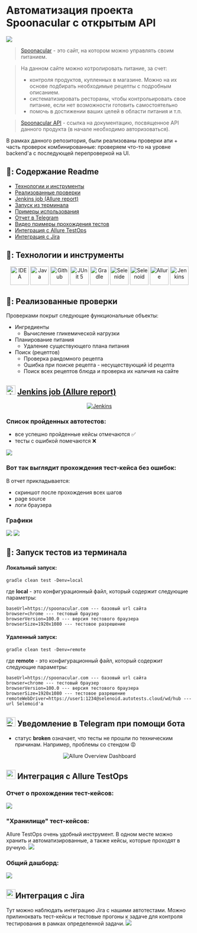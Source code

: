 # Автоматизация проекта Spoonacular с открытым API

<img src="src/test/resources/images/logo/Spoonacular-Logo.png"/>

> <a href="https://spoonacular.com/"> Spoonacular</a> - это сайт, на котором можно управлять своим питанием.

> На данном сайте можно котролировать питание, за счет:
> - контроля продуктов, купленных в магазине. Можно на их основе подбирать необходимые рецепты с подробным описанием. 
> - систематизировать рестораны, чтобы контрольировать свое питание, если нет возможности готовить самостоятельно
> - помочь в достижении ваших целей в области питания и т.п.

> <a href="https://spoonacular.com/food-api"> Spoonacular API</a> - ссылка на документацию, посвященное API данного продукта (в начале необходимо авторизоваться).

 В рамках данного репозитория, были реализованы проверки апи + часть проверок комбинированные: проверяем что-то на уровне backend'а с последующей перепроверкой на UI.

## 🎃: Содержание Readme
- [Технологии и инструменты](#earth_africa-технологии-и-инструменты)
- [Реализованные проверки](#earth_africa-Реализованные-проверки)
- [Jenkins job (Allure report)](#earth_africa-Jenkins-job-(Allure-report))
- [Запуск из терминала](#earth_africa-Запуск-тестов-из-терминала)
- [Примеры использования](#earth_africa-Allure-отчет)
- [Отчет в Telegram](#earth_africa-Уведомление-в-Telegram-при-помощи-бота)
- [Видео примеры прохождения тестов](#earth_africa-Примеры-видео-о-прохождении-тестов)
- [Интеграция с Allure TestOps](#earth_africa-Интеграция-с-Allure-TestOps)
- [Интеграция с Jira](#earth_africa-Интеграция-с-Jira)

## 🧰: Технологии и инструменты

<p align="center">
<a href="https://www.jetbrains.com/idea/"><img src="src/test/resources/images/logo/Idea.svg" width="50" height="50"  alt="IDEA"/></a>
<a href="https://www.java.com/"><img src="src/test/resources/images/logo/Java.svg" width="50" height="50"  alt="Java"/></a>
<a href="https://github.com/"><img src="src/test/resources/images/logo/GitHub.svg" width="50" height="50"  alt="Github"/></a>
<a href="https://junit.org/junit5/"><img src="src/test/resources/images/logo/Junit5.svg" width="50" height="50"  alt="JUnit 5"/></a>
<a href="https://gradle.org/"><img src="src/test/resources/images/logo/Gradle.svg" width="50" height="50"  alt="Gradle"/></a>
<a href="https://selenide.org/"><img src="src/test/resources/images/logo/Selenide.svg" width="50" height="50"  alt="Selenide"/></a>
<a href="https://aerokube.com/selenoid/"><img src="src/test/resources/images/logo/Selenoid.svg" width="50" height="50"  alt="Selenoid"/></a>
<a href="https://github.com/allure-framework/allure2"><img src="src/test/resources/images/logo/Allure.svg" width="50" height="50"  alt="Allure"/></a>
<a href="https://www.jenkins.io/"><img src="src/test/resources/images/logo/Jenkins.svg" width="50" height="50"  alt="Jenkins"/></a>
</p>

## 🚦: Реализованные проверки ##

Проверками покрыт следующие функциональные объекты:
- Ингредиенты
  - Вычисление гликемической нагрузки
- Планирование питания
  - Удаление существующего плана питания
- Поиск (рецептов)
  - Проверка рандомного рецепта
  - Ошибка при поиске рецепта - несуществующий id рецепта
  - Поиск всех рецептов блюда и проверка их наличия на сайте


## <img src="src/test/resources/images/logo/Jenkins.svg" width="25" height="25"  alt="Jenkins"/></a> <a target="_blank" href="https://jenkins.autotests.cloud/job/Spoonacular/"> Jenkins job (Allure report)</a>
<p align="center">
<a href="https://jenkins.autotests.cloud/job/Spoonacular/"><img src="src/test/resources/images/screens/jenkins.bmp" alt="Jenkins"/></a>
</p>

### Список пройденных автотестов:
- все успешно пройденные кейсы отмечаются ✅
- тесты с ошибкой помечаются ❌
<img src="src/test/resources/images/screens/пройденный_кейсы.bmp"/>

### Вот так выглядит прохождения тест-кейса без ошибок:
В отчет прикладывается:
- скриншот после прохождения всех шагов
- page source
- логи браузера

### Графики
<img src="src/test/resources/images/screens/graf.bmp"/>
<img src="src/test/resources/images/screens/graf2.bmp"/>

## 🌟: Запуск тестов из терминала
#### Локальный запуск:
```
gradle clean test -Denv=local
```
где **local** - это конфигурационный файл, который содержит следующие параметры:
```
baseUrl=https://spoonacular.com --- базовый url сайта
browser=chrome --- тестовый браузер
browserVersion=100.0 --- версия тестового браузера
browserSize=1920x1080 --- тестовое разрешение
```

#### Удаленный запуск:
```
gradle clean test -Denv=remote
```
где **remote** - это конфигурационный файл, который содержит следующие параметры:
```
baseUrl=https://spoonacular.com --- базовый url сайта
browser=chrome --- тестовый браузер
browserVersion=100.0 --- версия тестового браузера
browserSize=1920x1080 --- тестовое разрешение
remoteWebDriver=https://user1:1234@selenoid.autotests.cloud/wd/hub --- url Selemoid'а
```

## <img src="src/test/resources/images/logo/Telegram.svg" width="25" height="25"  alt="Telegram"/></a> Уведомление в Telegram при помощи бота
- статус **broken** означает, что тесты не прошли по техническим причинам. Например, проблемы со стендом 😡
<p align="center">
<img title="Allure Overview Dashboard" src="src/test/resources/images/screens/tg.bmp" >
</p>

## <img src="src/test/resources/images/logo/AllureOps.svg" width="25" height="25"> Интеграция с Allure TestOps
### Отчет о прохождении тест-кейсов:
<img src="src/test/resources/images/screens/allureOps.bmp"/>

### "Хранилище" тест-кейсов:
Allure TestOps очень удобный инструмент. В одном месте можно хранить и автоматизированные, а также кейсы, которые проходят в ручную.
<img src="src/test/resources/images/screens/allureOps1.bmp"/>

### Общий дашборд:
<img src="src/test/resources/images/screens/Ops3.bmp"/>

## <img src="src/test/resources/images/logo/Jira.svg" width="25" height="25">Интеграция с Jira
Тут можно наблюдать интеграцию Jira  с нашими автотестами. Можно прилиноквать тест-кейсы и тестовые прогоны к задаче для контроля тестирования в рамках определенной задачи.
<img src="src/test/resources/images/screens/jira.bmp"/>
